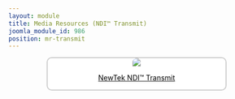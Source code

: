 ```yaml
---
layout: module
title: Media Resources (NDI™ Transmit)
joomla_module_id: 986
position: mr-transmit
---
```

<div align="center" style="margin-bottom: 20px;"><a href="/news-events/newsroom/media/transmit-media-resources.html">
<div align="center" style="max-width: 350px; border-style: solid; border-width: 2px; border-color: #cccccc; border-radius: 10px; background-color: #ffffff;"><img src="{{"images/media-resources/img/transmit-media-resources.jpg" | cdn }}" style="border-radius: 10px 10px 0px 0px;" class="img-responsive" />
<p style="line-height: 1.3em; color: #000000;">NewTek NDI™ Transmit</p>
</div>
</a>
</div>
